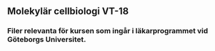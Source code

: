 ## Molekylär cellbiologi VT-18

### Filer relevanta för kursen som ingår i läkarprogrammet vid Göteborgs Universitet.
